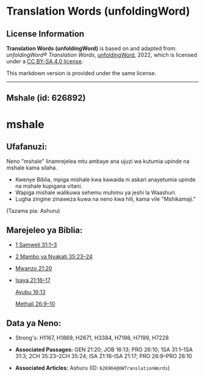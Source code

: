 # Translation Words (unfoldingWord)

## License Information

**Translation Words (unfoldingWord)** is based on and adapted from: _unfoldingWord® Translation Words_, [unfoldingWord](https://unfoldingword.org/utw), 2022, which is licensed under a [CC BY-SA 4.0 license](https://creativecommons.org/licenses/by-sa/4.0/legalcode.en).

This markdown version is provided under the same license.



--------------------------------

## Mshale (id: 626892)

mshale
======

Ufafanuzi:
----------

Neno "mshale" linamrejelea mtu ambaye ana ujuzi wa kutumia upinde na mshale kama silaha.

* Kwenye Biblia, mpiga mishale kwa kawaida ni askari anayetumia upinde na mshale kupigana vitani.
* Wapiga mishale walikuwa sehemu muhimu ya jeshi la Waashuri.
* Lugha zingine zinaweza kuwa na neno kwa hili, kama vile "Mshikamaji."

(Tazama pia: Ashuru)

Marejeleo ya Biblia:
--------------------

* [1 Samweli 31:1–3](https://ref.ly/1Sam31:1-1Sam31:3)
* [2 Mambo ya Nyakati 35:23–24](https://ref.ly/2Chr35:23-2Chr35:24)
* [Mwanzo 21:20](https://ref.ly/Gen21:20)
* [Isaya 21:16–17](https://ref.ly/Isa21:16-Isa21:17)

    [Ayubu 16:13](https://ref.ly/Job16:13)

    [Methali 26:9–10](https://ref.ly/Prov26:9-Prov26:10)

Data ya Neno:
-------------

* Strong's: H1167, H1869, H2671, H3384, H7198, H7199, H7228

* **Associated Passages:** GEN 21:20; JOB 16:13; PRO 26:10; 1SA 31:1–1SA 31:3; 2CH 35:23–2CH 35:24; ISA 21:16–ISA 21:17; PRO 26:9–PRO 26:10
* **Associated Articles:** Ashuru (ID: `626904@UWTranslationWords`)

